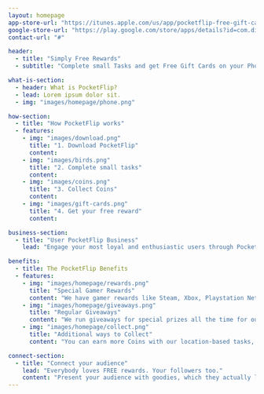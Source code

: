 ```yaml
---
layout: homepage
app-store-url: "https://itunes.apple.com/us/app/pocketflip-free-gift-cards/id1176796106?ls=1&mt=8"
google-store-url: "https://play.google.com/store/apps/details?id=com.digitalcentury.pocketflip"
contact-url: "#"

header:
  - title: "Simply Free Rewards"
  - subtitle: "Complete small Tasks and get Free Gift Cards on your Phone"

what-is-section:
  - header: What is PocketFlip?
  - lead: Lorem ipsum dolor sit.
  - img: "images/homepage/phone.png"

how-section:
  - title: "How PocketFlip works"
  - features:
    - img: "images/download.png"
      title: "1. Download PocketFlip"
      content:
    - img: "images/birds.png"
      title: "2. Complete small tasks"
      content:
    - img: "images/coins.png"
      title: "3. Collect Coins"
      content:
    - img: "images/gift-cards.png"
      title: "4. Get your free reward"
      content:

business-section:
  - title: "User PocketFlip Business"
    lead: "Engage your most loyal and enthusiastic users through PocketFlip’s innovative engagement platfrom."

benefits:
  - title: The PocketFlip Benefits
  - features:
    - img: "images/homepage/rewards.png"
      title: "Special Gamer Rewards"
      content: "We have gamer rewards like Steam, Xbox, Playstation Network and more"
    - img: "images/homepage/giveaways.png"
      title: "Regular Giveaways"
      content: "We run giveaways for special prizes all the time for our active users"
    - img: "images/homepage/collect.png"
      title: "Additional ways to Collect"
      content: "You can earn more Coins with our location-based tasks, surveys and our cashback program."

connect-section:
  - title: "Connect your audience"
    lead: "Everybody loves FREE rewards. Your followers too."
    content: "Present your audience with goodies, which they actually love. They can get them with PocketFlip for FREE and you can be certai: They’ll love your goodies."
---
```

